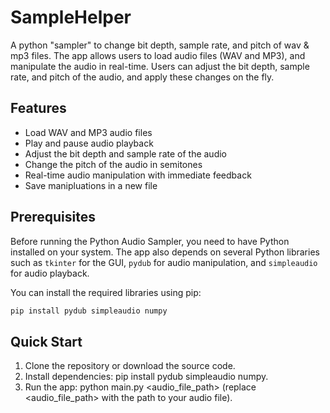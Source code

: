 # SampleHelper
A python "sampler" to change bit depth, sample rate, and pitch of wav &amp; mp3 files. 
The app allows users to load audio files (WAV and MP3), and manipulate the audio in real-time. Users can adjust the bit depth, sample rate, and pitch of the audio, and apply these changes on the fly.

## Features

- Load WAV and MP3 audio files
- Play and pause audio playback
- Adjust the bit depth and sample rate of the audio
- Change the pitch of the audio in semitones
- Real-time audio manipulation with immediate feedback
- Save manipluations in a new file

## Prerequisites

Before running the Python Audio Sampler, you need to have Python installed on your system. The app also depends on several Python libraries such as `tkinter` for the GUI, `pydub` for audio manipulation, and `simpleaudio` for audio playback.

You can install the required libraries using pip:

```bash
pip install pydub simpleaudio numpy
```

## Quick Start

1. Clone the repository or download the source code.
2. Install dependencies: pip install pydub simpleaudio numpy.
3. Run the app: python main.py <audio_file_path> (replace <audio_file_path> with the path to your audio file).
